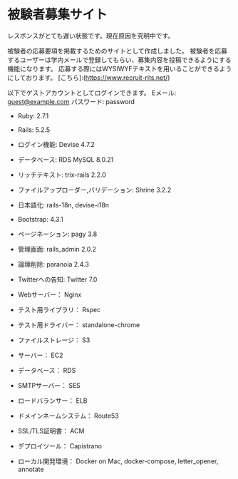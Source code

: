 # 被験者募集サイト

レスポンスがとても遅い状態です。現在原因を究明中です。

被験者の応募要項を掲載するためのサイトとして作成しました。
被験者を応募するユーザーは学内メールで登録してもらい、募集内容を投稿できるようにする機能になります。
応募する際にはWYSIWYFテキストを用いることができるようにしております。
[こちら]:(https://www.recruit-rits.net/)

以下でゲストアカウントとしてログインできます。
Eメール: guest@example.com
パスワード: password

* Ruby: 2.7.1

* Rails: 5.2.5

* ログイン機能: Devise 4.7.2

* データベース: RDS MySQL 8.0.21

* リッチテキスト: trix-rails 2.2.0

* ファイルアップローダー,バリデーション: Shrine 3.2.2

* 日本語化: rails-18n, devise-i18n

* Bootstrap: 4.3.1

* ページネーション: pagy 3.8

* 管理画面: rails_admin 2.0.2

* 論理削除: paranoia 2.4.3

* Twitterへの告知: Twitter 7.0

* Webサーバー： Nginx

* テスト用ライブラリ： Rspec

* テスト用ドライバー： standalone-chrome

* ファイルストレージ： S3

* サーバー： EC2

* データベース： RDS

* SMTPサーバー： SES

* ロードバランサー： ELB

* ドメインネームシステム： Route53

* SSL/TLS証明書： ACM

* デプロイツール： Capistrano

* ローカル開発環境： Docker on Mac, docker-compose, letter_opener, annotate